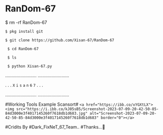 # RanDom-67

$ rm -rf RanDom-67

` $ pkg install git `

` $ git clone https://github.com/Xisan-67/RanDom-67 `

` $ cd RanDom-67`

` $ ls`

` $ python Xisan-67.py`


.........................
.........................

.
.
.
`X`
`i`
`s`
`a`
`n`
`6`
`7`
.
.
.

.........................
.........................

#Working Tools Example Scansort#
`<a href="https://ibb.co/xYGXtLX"><img src="https://i.ibb.co/kJ05sB5/Screenshot-2023-07-09-20-42-50-85-84d3000e3f4017145260f7618db1d683.jpg" alt="Screenshot-2023-07-09-20-42-50-85-84d3000e3f4017145260f7618db1d683" border="0"></a>`




#Cridits By #Dark_FixNeT_67_Team..
#Thanks...🥰
